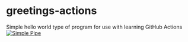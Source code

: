 # greetings-actions
Simple hello world type of program for use with learning GitHub Actions
[![Simple Pipe](https://github.com/anoopy2an/greetings-actions/actions/workflows/simple-pipe.yml/badge.svg)](https://github.com/anoopy2an/greetings-actions/actions/workflows/simple-pipe.yml)
